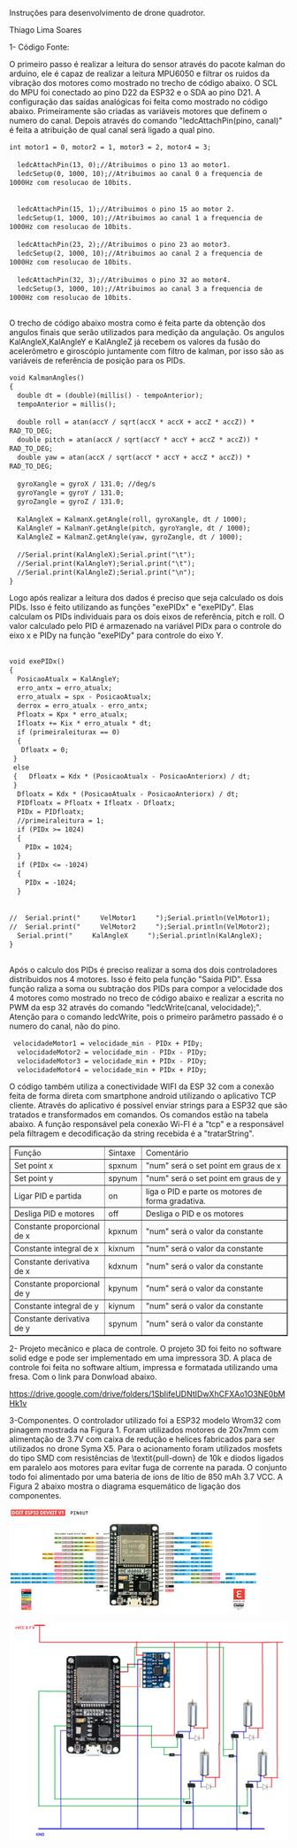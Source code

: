  
Instruções para desenvolvimento de drone quadrotor.

Thiago Lima Soares


1-	Código Fonte:

O primeiro passo é realizar a leitura do sensor através do pacote kalman do arduino, ele é capaz de realizar a leitura MPU6050 e filtrar os ruidos da vibração dos motores como mostrado no trecho de código abaixo. O SCL do MPU foi conectado ao pino D22 da ESP32 e o SDA ao pino D21. A configuração das saídas analógicas foi feita como mostrado no código abaixo. Primeiramente são criadas as variáveis motores que definem o numero do canal. Depois através do comando "ledcAttachPin(pino, canal)" é feita a atribuição de qual canal será ligado a qual pino.

```
int motor1 = 0, motor2 = 1, motor3 = 2, motor4 = 3;

  ledcAttachPin(13, 0);//Atribuimos o pino 13 ao motor1.
  ledcSetup(0, 1000, 10);//Atribuimos ao canal 0 a frequencia de 1000Hz com resolucao de 10bits.

  
  ledcAttachPin(15, 1);//Atribuimos o pino 15 ao motor 2.
  ledcSetup(1, 1000, 10);//Atribuimos ao canal 1 a frequencia de 1000Hz com resolucao de 10bits.

  ledcAttachPin(23, 2);//Atribuimos o pino 23 ao motor3.
  ledcSetup(2, 1000, 10);//Atribuimos ao canal 2 a frequencia de 1000Hz com resolucao de 10bits.

  ledcAttachPin(32, 3);//Atribuimos o pino 32 ao motor4.
  ledcSetup(3, 1000, 10);//Atribuimos ao canal 3 a frequencia de 1000Hz com resolucao de 10bits.
  

```

O trecho de código abaixo mostra como é feita parte da obtenção dos angulos finais que serão utilizados para medição da angulação. Os angulos KalAngleX,KalAngleY e KalAngleZ já recebem os valores da fusão do acelerômetro e giroscópio juntamente com filtro de kalman, por isso são as variáveis de referência de posição para os PIDs.

```
void KalmanAngles()
{
  double dt = (double)(millis() - tempoAnterior);
  tempoAnterior = millis();
  
  double roll = atan(accY / sqrt(accX * accX + accZ * accZ)) * RAD_TO_DEG;
  double pitch = atan(accX / sqrt(accY * accY + accZ * accZ)) * RAD_TO_DEG;
  double yaw = atan(accX / sqrt(accY * accY + accZ * accZ)) * RAD_TO_DEG;
  
  gyroXangle = gyroX / 131.0; //deg/s
  gyroYangle = gyroY / 131.0;
  gyroZangle = gyroZ / 131.0;
  
  KalAngleX = KalmanX.getAngle(roll, gyroXangle, dt / 1000);
  KalAngleY = KalmanY.getAngle(pitch, gyroYangle, dt / 1000);
  KalAngleZ = KalmanZ.getAngle(yaw, gyroZangle, dt / 1000);
  
  //Serial.print(KalAngleX);Serial.print("\t");
  //Serial.print(KalAngleY);Serial.print("\t");
  //Serial.print(KalAngleZ);Serial.print("\n");
}

```
Logo após realizar a leitura dos dados é preciso que seja calculado os dois PIDs. Isso é feito utilizando as funções "exePIDx" e "exePIDy". Elas calculam os PIDs individuais para os dois eixos de referência, pitch e roll. O valor calculado pelo PID é armazenado na variável PIDx para o controle do eixo x e PIDy na função "exePIDy" para controle do eixo Y.

```

void exePIDx()
{
  PosicaoAtualx = KalAngleY;
  erro_antx = erro_atualx;
  erro_atualx = spx - PosicaoAtualx;
  derrox = erro_atualx - erro_antx;
  Pfloatx = Kpx * erro_atualx;
  Ifloatx += Kix * erro_atualx * dt;
  if (primeiraleiturax == 0)
  {
   Dfloatx = 0;
 }
 else
 {   Dfloatx = Kdx * (PosicaoAtualx - PosicaoAnteriorx) / dt;
 }
  Dfloatx = Kdx * (PosicaoAtualx - PosicaoAnteriorx) / dt;
  PIDfloatx = Pfloatx + Ifloatx - Dfloatx;
  PIDx = PIDfloatx;
  //primeiraleitura = 1;
  if (PIDx >= 1024)
  {
    PIDx = 1024;
  }
  if (PIDx <= -1024)
  {
    PIDx = -1024;
  }
  
  
//  Serial.print("     VelMotor1     ");Serial.println(VelMotor1);
//  Serial.print("     VelMotor2     ");Serial.println(VelMotor2);
  Serial.print("     KalAngleX     ");Serial.println(KalAngleX);
}


```

Após o calculo dos PIDs é preciso realizar a soma dos dois controladores distribuidos nos 4 motores. Isso é feito pela função "Saida PID". Essa função raliza a soma ou subtração dos PIDs para compor a velocidade dos 4 motores como mostrado no treco de código abaixo e realizar a escrita no PWM da esp 32 através do comando "ledcWrite(canal, velocidade);". Atenção para o comando ledcWrite, pois o primeiro parâmetro passado é o numero do canal, não do pino.

```
 velocidadeMotor1 = velocidade_min - PIDx + PIDy;
  velocidadeMotor2 = velocidade_min - PIDx - PIDy;
  velocidadeMotor3 = velocidade_min + PIDx - PIDy;
  velocidadeMotor4 = velocidade_min + PIDx + PIDy;

```


O código também utiliza a conectividade WIFI da ESP 32 com a conexão feita de forma direta com smartphone android utilizando o aplicativo TCP cliente. Através do aplicativo é possível enviar strings para a ESP32 que são tratados e transformados em comandos. Os comandos estão na tabela abaixo. A função responsável pela conexão Wi-FI é a "tcp" e a responsável pela filtragem e decodificação da string recebida é a "tratarString".

<table border="1">
<tr>
<td>Função</td> <td>Sintaxe</td> <td>Comentário</td>
</tr>

<tr>		
<td>Set point x</td>	<td>spxnum</td>	<td>"num" será o set point em graus de x</td>
</tr>

<tr>		
<td>Set point y</td>	<td>spynum</td>	<td>"num" será o set point em graus de y</td>
</tr>

<tr>		
<td>Ligar PID e partida</td>	<td>on</td>	<td>liga o PID e parte os motores de forma gradativa.</td>
</tr>
		
<tr>		
<td>Desliga PID e motores</td>	<td>off</td>	<td>Desliga o PID e os motores</td>
</tr>	

<tr>		
<td>Constante proporcional de x </td>	<td>kpxnum</td>	<td>"num" será o valor da constante</td>
</tr>	

<tr>		
<td>Constante integral de x  </td>		<td>kixnum</td><td>"num" será o valor da constante</td>
</tr>	

<tr>		
<td>Constante derivativa de x   </td><td>kdxnum</td><td>"num" será o valor da constante</td>
</tr>		

<tr>		
<td>Constante proporcional de y </td>	<td>kpynum</td>	<td>"num" será o valor da constante</td>
</tr>	

<tr>		
<td>Constante integral de y  </td>		<td>kiynum</td><td>"num" será o valor da constante</td>
</tr>	

<tr>		
<td>Constante derivativa de y   </td><td>spynum</td><td>"num" será o valor da constante</td>
</tr>	
				

</table>

2-	Projeto mecânico e placa de controle.
O projeto 3D foi feito no software solid edge e pode ser implementado em uma impressora 3D. A placa de controle foi feita no software altium, impressa e formatada utilizando uma fresa. Com o link para Donwload abaixo.

https://drive.google.com/drive/folders/1SbIifeUDNtIDwXhCFXAo1O3NE0bMHk1v

3-Componentes.
O controlador utilizado foi a ESP32 modelo Wrom32 com pinagem mostrada na Figura 1. Foram utilizados motores de 20x7mm com alimentação de 3.7V com caixa de redução e helices fabricados para ser utilizados no drone Syma X5. Para o acionamento foram utilizados mosfets do tipo SMD com resistências de \textit{pull-down} de 10k e diodos ligados em paralelo aos motores para evitar fuga de corrente na parada. O conjunto todo foi alimentado por uma bateria de íons de lítio de 850 mAh 3.7 VCC. A Figura 2 abaixo mostra o diagrama esquemático de ligação dos componentes.

![Figura 2: Pinagem ESP32](https://github.com/thiago045/projetodrone/blob/master/450xN.jpg)

![Figura 2: Diagrama esquemático de coneções do projeto](https://github.com/thiago045/projetodrone/blob/master/esquematicoCircuito1819.png)

